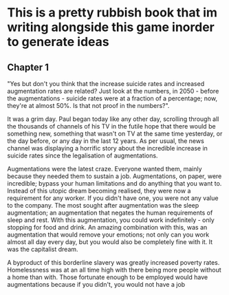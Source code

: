 # This is a pretty rubbish book that im writing alongside this game inorder to generate ideas

## Chapter 1

"Yes but don't you think that the increase suicide rates and increased augmentation rates are related?
Just look at the numbers, in 2050 - before the augmentations - suicide rates were at a fraction of a
percentage; now, they're at almost 50%. Is that not proof in the numbers?".

It was a grim day. Paul began today like any other day, scrolling through all the thousands of channels
of his TV in the futile hope that there would be something new, something that wasn't on TV at the same time
yesterday, or the day before, or any day in the last 12 years. As per usual, the news channel was displaying
a horrific story about the incredible increase in suicide rates since the legalisation of augmentations.

Augmentations were the latest craze. Everyone wanted them, mainly because they needed them to sustain a job.
Augmentations, on paper, were incredible; bypass your human limitations and do anything that you want to.
Instead of this utopic dream becoming realised, they were now a requirement for any worker. If you didn't have
one, you were not any value to the company. The most sought after augmentation was the sleep augmentation; an
augmentation that negates the human requirements of sleep and rest. With this augmentation, you could work
indefinitely - only stopping for food and drink. An amazing combination with this, was an augmentation that
would remove your emotions; not only can you work almost all day every day, but you would also be completely
fine with it. It was the capitalist dream.

A byproduct of this borderline slavery was greatly increased poverty rates. Homelessness was at an all time high
with there being more people without a home than with. Those fortunate enough to be employed would have
augmentations because if you didn't, you would not have a job
